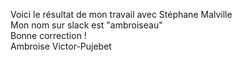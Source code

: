 
Voici le résultat de mon travail avec Stéphane Malville<br>
Mon nom sur slack est "ambroiseau"<br>
Bonne correction ! <br>
Ambroise Victor-Pujebet
